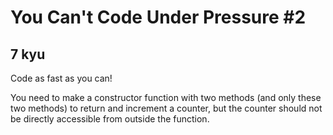 # You Can't Code Under Pressure #2
## 7 kyu

Code as fast as you can!

You need to make a constructor function with two methods (and only these two methods) to return and increment a counter, but the counter should not be directly accessible from outside the function.

